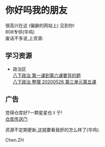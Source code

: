 # 你好吗我的朋友
很高兴在这 (偏僻的网站上) 见到你!  
808专供(华鸡)  
废话不多说,上资源:
  
  
## 学习资源
+ 政治区  
<a href="https://gitee.com/ChensingML/Our-808/raw/master/Sources/Menu/%E7%AC%AC%E4%B8%80%E8%AF%BE%E5%88%B0%E7%AC%AC%E5%85%AD%E8%AF%BE.txt" target="_blank">八下政治 第一课到第六课要背的题</a>  
<a href="https://gitee.com/ChensingML/Our-808/raw/master/Sources/Pol/20200526/20200526.docx" target="_blank">八下政治 整理 20200526 第三单元第五课</a>  
  
  
## 广告
觉得仓库好?一颗星星也彳亍!  
[仓库传送门](https://github.com/ChensingML/ChenZH-808)
  
资源不定期更新,这就要看我肝的怎么样了(华鸡).  
  
Chen.ZH  
